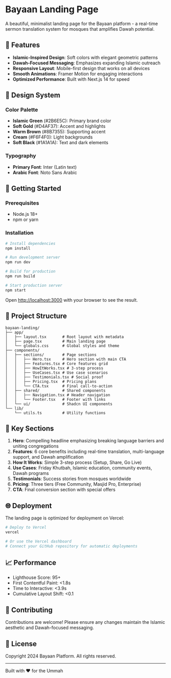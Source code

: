 # Bayaan Landing Page

A beautiful, minimalist landing page for the Bayaan platform - a real-time sermon translation system for mosques that amplifies Dawah potential.

## 🌟 Features

- **Islamic-Inspired Design**: Soft colors with elegant geometric patterns
- **Dawah-Focused Messaging**: Emphasizes expanding Islamic outreach
- **Responsive Layout**: Mobile-first design that works on all devices
- **Smooth Animations**: Framer Motion for engaging interactions
- **Optimized Performance**: Built with Next.js 14 for speed

## 🎨 Design System

### Color Palette
- **Islamic Green** (#2B6E5C): Primary brand color
- **Soft Gold** (#D4AF37): Accent and highlights
- **Warm Brown** (#8B7355): Supporting accent
- **Cream** (#F6F4F0): Light backgrounds
- **Soft Black** (#1A1A1A): Text and dark elements

### Typography
- **Primary Font**: Inter (Latin text)
- **Arabic Font**: Noto Sans Arabic

## 🚀 Getting Started

### Prerequisites
- Node.js 18+ 
- npm or yarn

### Installation
```bash
# Install dependencies
npm install

# Run development server
npm run dev

# Build for production
npm run build

# Start production server
npm start
```

Open [http://localhost:3000](http://localhost:3000) with your browser to see the result.

## 📁 Project Structure

```
bayaan-landing/
├── app/
│   ├── layout.tsx       # Root layout with metadata
│   ├── page.tsx         # Main landing page
│   └── globals.css      # Global styles and theme
├── components/
│   ├── sections/        # Page sections
│   │   ├── Hero.tsx     # Hero section with main CTA
│   │   ├── Features.tsx # Core features grid
│   │   ├── HowItWorks.tsx # 3-step process
│   │   ├── UseCases.tsx # Use case scenarios
│   │   ├── Testimonials.tsx # Social proof
│   │   ├── Pricing.tsx  # Pricing plans
│   │   └── CTA.tsx      # Final call-to-action
│   ├── shared/          # Shared components
│   │   ├── Navigation.tsx # Header navigation
│   │   └── Footer.tsx   # Footer with links
│   └── ui/              # Shadcn UI components
└── lib/
    └── utils.ts         # Utility functions
```

## 🎯 Key Sections

1. **Hero**: Compelling headline emphasizing breaking language barriers and uniting congregations
2. **Features**: 6 core benefits including real-time translation, multi-language support, and Dawah amplification
3. **How It Works**: Simple 3-step process (Setup, Share, Go Live)
4. **Use Cases**: Friday Khutbah, Islamic education, community events, Dawah programs
5. **Testimonials**: Success stories from mosques worldwide
6. **Pricing**: Three tiers (Free Community, Masjid Pro, Enterprise)
7. **CTA**: Final conversion section with special offers

## 🌐 Deployment

The landing page is optimized for deployment on Vercel:

```bash
# Deploy to Vercel
vercel

# Or use the Vercel dashboard
# Connect your GitHub repository for automatic deployments
```

## 📈 Performance

- Lighthouse Score: 95+ 
- First Contentful Paint: <1.8s
- Time to Interactive: <3.9s
- Cumulative Layout Shift: <0.1

## 🤝 Contributing

Contributions are welcome! Please ensure any changes maintain the Islamic aesthetic and Dawah-focused messaging.

## 📝 License

Copyright 2024 Bayaan Platform. All rights reserved.

---

Built with ❤️ for the Ummah